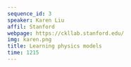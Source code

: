```yaml
---
sequence_id: 3
speaker: Karen Liu
affil: Stanford
webpage: https://ckllab.stanford.edu/
img: karen.png
title: Learning physics models
time: 1215
---
```

